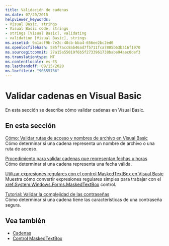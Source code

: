 ```yaml
---
title: Validación de cadenas
ms.date: 07/20/2015
helpviewer_keywords:
- Visual Basic, strings
- Visual Basic code, strings
- strings [Visual Basic], validating
- validation [Visual Basic], strings
ms.assetid: 9a1acf9b-7e2c-40cb-bba4-656ee2bc2ed0
ms.openlocfilehash: 585f7acc8ab46ad7f5711fca7805b63b316f1970
ms.sourcegitcommit: 27a15a55019f6b5f2733961738babe94aec0def3
ms.translationtype: MT
ms.contentlocale: es-ES
ms.lasthandoff: 09/15/2020
ms.locfileid: "90555736"
---
```

# <a name="validating-strings-in-visual-basic"></a>Validar cadenas en Visual Basic
En esta sección se describe cómo validar cadenas en Visual Basic.  
  
## <a name="in-this-section"></a>En esta sección  
 [Cómo: Validar rutas de acceso y nombres de archivo en Visual Basic](how-to-validate-file-names-and-paths.md)  
 Cómo determinar si una cadena representa un nombre de archivo o una ruta de acceso.  
  
 [Procedimiento para validar cadenas que representan fechas u horas](how-to-validate-strings-that-represent-dates-or-times.md)  
 Cómo determinar si una cadena representa una fecha válida.  
  
 [Utilizar expresiones regulares con el control MaskedTextBox en Visual Basic](using-regular-expressions-with-the-maskedtextbox-control.md)  
 Muestra cómo convertir expresiones regulares simples para trabajar con el <xref:System.Windows.Forms.MaskedTextBox> control.  
  
 [Tutorial: Validar la complejidad de las contraseñas](walkthrough-validating-that-passwords-are-complex.md)  
 Cómo determinar si una cadena tiene las características de una contraseña segura.  
  
## <a name="see-also"></a>Vea también

- [Cadenas](index.md)
- [Control MaskedTextBox](/dotnet/desktop/winforms/controls/maskedtextbox-control-windows-forms)
